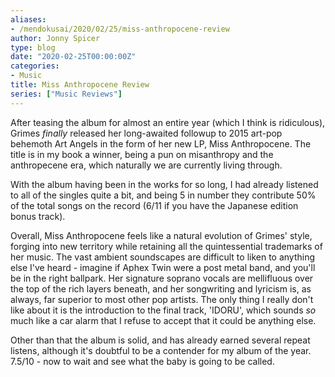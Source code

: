 ```yaml
---
aliases:
- /mendokusai/2020/02/25/miss-anthropocene-review
author: Jonny Spicer
type: blog
date: "2020-02-25T00:00:00Z"
categories:
- Music
title: Miss Anthropocene Review
series: ["Music Reviews"]
---
```

After teasing the album for almost an entire year (which I think is ridiculous), Grimes *finally*
released her long-awaited followup to 2015 art-pop behemoth Art Angels in the form of her new LP,
Miss Anthropocene. The title is in my book a winner, being a pun on misanthropy and the
anthropecene era, which naturally we are currently living through.

With the album having been in the works for so long, I had already listened to all of the singles
quite a bit, and being 5 in number they contribute 50% of the total songs on the record (6/11 if
you have the Japanese edition bonus track).

Overall, Miss Anthropocene feels like a natural evolution of Grimes' style, forging into new
territory while retaining all the quintessential trademarks of her music. The vast ambient
soundscapes are difficult to liken to anything else I've heard - imagine if Aphex Twin were a
post metal band, and you'll be in the right ballpark. Her signature soprano vocals are mellifluous
over the top of the rich layers beneath, and her songwriting and lyricism is, as always, far
superior to most other pop artists. The only thing I really don't like about it is the introduction
to the final track, 'IDORU', which sounds *so* much like a car alarm that I refuse to accept that
it could be anything else.

Other than that the album is solid, and has already earned several repeat listens, although it's
doubtful to be a contender for my album of the year. 7.5/10 - now to wait and see what the baby
is going to be called.
